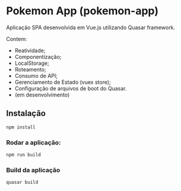 # Pokemon App (pokemon-app)

Aplicação SPA desenvolvida em Vue.js utilizando Quasar framework.

Contem:

- Reatividade;
- Componentização;
- LocalStorage;
- Roteamento;
- Consumo de API;
- Gerenciamento de Estado (vuex store);
- Configuração de arquivos de boot do Quasar.
- (em desenvolvimento)

## Instalação

```bash
npm install
```

### Rodar a aplicação:

```bash
npm run build
```

### Build da aplicação

```bash
quasar build
```
